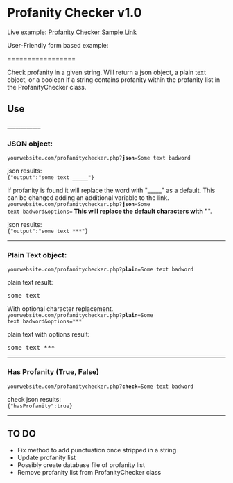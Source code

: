 <h1>Profanity Checker v1.0</h1>
<p>Live example: <a href="http://www.jamesafarris.info/projects/php/profanitychecker/profanitychecker.php" target="_blank">Profanity Checker Sample Link</a></p>
<p>User-Friendly form based example: <a href="http://www.jamesafarris.info/projects/php/profanitychecker/checkprofanity.php"></a></p>
=================

Check profanity in a given string.  Will return a json object, a plain text object, or a boolean if a string contains profanity within the profanity list in the ProfanityChecker class.

<h2>Use</h2>
____________

<h3>JSON object:</h3>
<code>yourwebsite.com/profanitychecker.php?<strong>json</strong>=Some text badword</code>

json results: <br>
<code>{"output":"some text _____"}</code>

If profanity is found it will replace the word with "_____" as a default.  This can be changed adding an additional variable to the link.
<code>yourwebsite.com/profanitychecker.php?<strong>json</strong>=Some text badword&options=******</code>
This will replace the default characters with "******".

json results: <br>
<code>{"output":"some text ***"}</code>

____________


<h3>Plain Text object:</h3>
<code>yourwebsite.com/profanitychecker.php?<strong>plain</strong>=Some text badword</code>

plain text result:<br>
<pre>some text ______</pre>

With optional character replacement.<br>
<code>yourwebsite.com/profanitychecker.php?<strong>plain</strong>=Some text badword&options=***</code>

plain text with options result: <br>
<pre>some text ***</pre>


____________


<h3>Has Profanity (True, False)</h3>
<code>yourwebsite.com/profanitychecker.php?<strong>check</strong>=Some text badword</code>

check json results: <br>
<code>{"hasProfanity":true}</code>

____________

<h2>TO DO</h2>
<ul>
	<li>Fix method to add punctuation once stripped in a string</li>
	<li>Update profanity list</li>
	<li>Possibly create database file of profanity list</li>
	<li>Remove profanity list from ProfanityChecker class</li>
</ul>